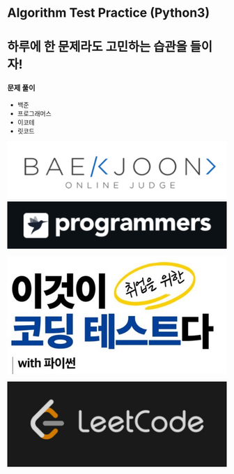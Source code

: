 # Algorithm Test Practice (Python3)



# 하루에 한 문제라도 고민하는 습관을 들이자!



### 문제 풀이

- 백준
- 프로그래머스
- 이코테
- 릿코드

[![BaekJoon](images/BaekJoon.png)](https://www.acmicpc.net/)
[![Programmers](images/Programmers.png)](https://programmers.co.kr/)

![DongBinNa](images/DongBinNa.png)

![LeetCode](images/LeetCode.png)